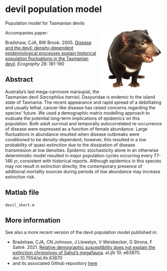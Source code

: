 # devil population model
<img align="right" src="Devil.png" alt="Sarcophilus" width="200" style="margin-top: 20px">

Population model for Tasmanian devils

Accompanies paper:

Bradshaw, CJA, BW Brook. 2005. <a href="http://dx.doi.org/10.1111/j.0906-7590.2005.04088.x">Disease and the devil: density-dependent epidemiological processes explain historical population fluctuations in the Tasmanian devil</a>. <em>Ecography</em> 28: 181-190

## Abstract
Australia’s last mega-carnivore marsupial, the Tasmanian devil <em>Sarcophilus harrisii</em>, Dasyuridae is endemic to the island state of Tasmania. The recent appearance and rapid spread of a debilitating and usually lethal, cancer-like disease has raised concerns regarding the species’ future. We used a demographic matrix modelling approach to evaluate the potential long-term implications of epidemics on this population. Both adult survival and temporally autocorrelated re-occurrence of disease were expressed as a function of female abundance. Large fluctuations in abundance resulted when disease outbreaks were conditioned to be density-dependent; however, this resulted in a low probability of quasi-extinction due to the dissipation of disease transmission at low densities. Epidemic stochasticity alone in an otherwise deterministic model resulted in major population cycles occurring every 77-146 yr, consistent with historical reports. Although epidemics in this species may not result in extinction directly, the contemporary presence of additional mortality sources during periods of low abundance may increase extinction risk.

## Matlab file
<code>devil_short.m</code>

## More information
See also a more recent version of the devil population model published in:
- Bradshaw, CJA, CN Johnson, J Llewelyn, V Weisbecker, G Strona, F Saltré. 2021. <a href="http://doi.org/10.7554/eLife.63870">Relative demographic susceptibility does not explain the extinction chronology of Sahul’s megafauna</a>. <em>eLife</em> 10: e63870. doi:10.7554/eLife.63870
- and its associated Github repository <a href="https://github.com/cjabradshaw/MegafaunaSusceptibility">here</a>

